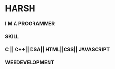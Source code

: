 # HARSH
### I M A PROGRAMMER
###   SKILL 
### C || C++|| DSA|| HTML||CSS|| JAVASCRIPT
### WEBDEVELOPMENT 
